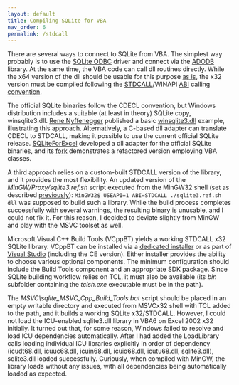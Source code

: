 ```yaml
---
layout: default
title: Compiling SQLite for VBA
nav_order: 6
permalink: /stdcall
---
```


There are several ways to connect to SQLite from VBA. The simplest way probably is to use the [SQLite ODBC][] driver and connect via the [ADODB][] library. At the same time, the VBA code can call dll routines directly. While the x64 version of the dll should be usable for this purpose [as is][x64 convention], the x32 version must be compiled following the [STDCALL][]/WINAPI [ABI][] calling [convention][calling convention].

The official SQLite binaries follow the CDECL convention, but Windows distribution includes a suitable (at least in theory) SQLite copy, winsqlite3.dll. [Rene Nyffenegger][] published a basic [winsqlite3.dll][] example, illustrating this approach. Alternatively, a C-based dll adapter can translate CDECL to STDCALL, making it possible to use the current official SQLite release. [SQLiteForExcel][] developed a dll adapter for the official SQLite binaries, and its [fork][cSQLiteForExcel] demonstrates a refactored version employing VBA classes.

A third approach relies on a custom-built STDCALL version of the library, and it provides the most flexibility. An updated version of the *MinGW/Proxy/sqlite3.ref.sh* script executed from the MinGW32 shell (set as described [previously][MinGW]):
`MinGW32$ USEAPI=1 ABI=STDCALL ./sqlite3.ref.sh dll`
was supposed to build such a library. While the build process completes successfully with several warnings, the resulting binary is unusable, and I could not fix it. For this reason, I decided to deviate slightly from MinGW and play with the MSVC toolset as well.

Microsoft Visual C++ Build Tools (VCppBT) yields a working STDCALL x32 SQLite library. VCppBT can be installed via a [dedicated installer][VCppBT] or as part of [Visual Studio][] (including the CE version). Either installer provides the ability to choose various optional components. The minimum configuration should include the Build Tools component and an appropriate SDK package. Since SQLite building workflow relies on TCL, it must also be available (its *bin* subfolder containing the *tclsh.exe* executable must be in the path).

The *MSVC\sqlite_MSVC_Cpp_Build_Tools.bat* script should be placed in an empty writable directory and executed from MSVCx32 shell with TCL added to the path, and it builds a working SQLite x32/STDCALL. However, I could not load the ICU-enabled sqlite3.dll library in VBA6 on Excel 2002 x32 initially. It turned out that, for some reason, Windows failed to resolve and load ICU dependencies automatically. After I had added the LoadLibrary calls loading individual ICU libraries explicitly in order of dependency (icudt68.dll, icuuc68.dll, icuin68.dll, icuio68.dll, icutu68.dll, sqlite3.dll), sqlite3.dll loaded successfully. Curiously, when compiled with MinGW, the library loads without any issues, with all dependencies being automatically loaded as expected.

<!-- References -->


[SQLite ODBC]: http://www.ch-werner.de/sqliteodbc/
[ADODB]: https://docs.microsoft.com/en-us/sql/ado/microsoft-activex-data-objects-ado
[x64 convention]: https://en.wikipedia.org/wiki/X86_calling_conventions#Microsoft_x64_calling_convention
[STDCALL]: https://docs.microsoft.com/en-us/cpp/cpp/argument-passing-and-naming-conventions
[ABI]: https://en.wikipedia.org/wiki/Application_binary_interface
[calling convention]: https://en.wikipedia.org/wiki/X86_calling_conventions
[Rene Nyffenegger]: https://renenyffenegger.ch/notes/development/databases/SQLite/VBA/index
[winsqlite3.dll]: https://github.com/ReneNyffenegger/winsqlite3.dll-4-VBA
[SQLiteForExcel]: https://github.com/govert/SQLiteForExcel
[cSQLiteForExcel]: https://github.com/b-gonzalez/SQLiteForExcel
[MinGW]: https://pchemguy.github.io/SQLite-ICU-MinGW/devenv
[SQLite script]: https://github.com/pchemguy/SQLite-ICU-MinGW/blob/master/MinGW/Proxy/sqlite3.ref.sh
[VCppBT]: https://go.microsoft.com/fwlink/?LinkId=691126
[Visual Studio]: https://visualstudio.microsoft.com/downloads
